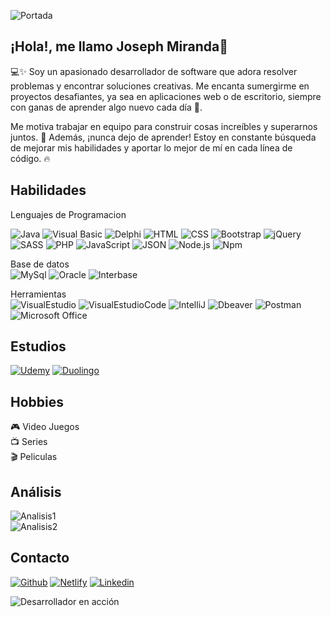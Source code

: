 ![Portada](https://media.licdn.com/dms/image/v2/D4E16AQEbrNrGPq5CuQ/profile-displaybackgroundimage-shrink_350_1400/B4EZWaD3auH0AY-/0/1742046460196?e=1748476800&v=beta&t=7zQNsbwi2T14t0JJUWGV05ckdH8xH0ZH5y7UzGLVcJM)

## ¡Hola!, me llamo Joseph Miranda👋

💻✨ Soy un apasionado desarrollador de software que adora resolver problemas y encontrar soluciones creativas. Me encanta sumergirme en proyectos desafiantes, ya sea en aplicaciones web o de escritorio, siempre con ganas de aprender algo nuevo cada día 🚀.

Me motiva trabajar en equipo para construir cosas increíbles y superarnos juntos. 🌟 Además, ¡nunca dejo de aprender! Estoy en constante búsqueda de mejorar mis habilidades y aportar lo mejor de mí en cada línea de código. 🔥


## Habilidades
Lenguajes de Programacion
<br>

![Java](https://img.shields.io/badge/Java-ED8B00?style=for-the-badge&logo=openjdk&logoColor=white)
![Visual Basic](https://img.shields.io/badge/visual_basic-512BD4?style=for-the-badge&logo=visualbasic&Color=white)
![Delphi](https://img.shields.io/badge/Delphi-E62431?style=for-the-badge&logo=Delphi&logoColor=white)
![HTML](https://img.shields.io/badge/HTML5-E34F26?style=for-the-badge&logo=html5&logoColor=white)
![CSS](https://img.shields.io/badge/CSS3-1572B6?style=for-the-badge&logo=css3&logoColor=white)
![Bootstrap](https://img.shields.io/badge/Bootstrap-563D7C?style=for-the-badge&logo=bootstrap&logoColor=white)
![jQuery](https://img.shields.io/badge/jQuery-0769AD?style=for-the-badge&logo=jquery&logoColor=white)
![SASS](https://img.shields.io/badge/Sass-CC6699?style=for-the-badge&logo=sass&logoColor=white)
![PHP](https://img.shields.io/badge/PHP-777BB4?style=for-the-badge&logo=php&logoColor=white)
![JavaScript](https://img.shields.io/badge/JavaScript-323330?style=for-the-badge&logo=javascript&logoColor=F7DF1E)
![JSON](https://img.shields.io/badge/json-000000?style=for-the-badge&logo=json&logoColor=white)
![Node.js](https://img.shields.io/badge/Node.js-43853D?style=for-the-badge&logo=node.js&logoColor=white)
![Npm](https://img.shields.io/badge/npm-CB3837?style=for-the-badge&logo=npm&logoColor=red)

Base de datos
<br>
![MySql](https://img.shields.io/badge/MySQL-005C84?style=for-the-badge&logo=mysql&logoColor=white)
![Oracle](https://img.shields.io/badge/Oracle-F80000?style=for-the-badge&logo=Oracle&logoColor=white)
![Interbase](https://img.shields.io/badge/interbase-E62431?style=for-the-badge&logo=Interbase&logoColor=white)

Herramientas
<br>
![VisualEstudio](https://img.shields.io/badge/Visual_Studio-5C2D91?style=for-the-badge&logo=visual%20studio&logoColor=white)
![VisualEstudioCode](https://img.shields.io/badge/Visual_Studio_Code-0078D4?style=for-the-badge&logo=visual%20studio%20code&logoColor=white)
![IntelliJ](https://img.shields.io/badge/IntelliJ_IDEA-000000.svg?style=for-the-badge&logo=intellij-idea&logoColor=white)
![Dbeaver](https://img.shields.io/badge/dbeaver-382923.svg?style=for-the-badge&logo=dbeaver&logoColor=white)
![Postman](https://img.shields.io/badge/postman-FF6C37?style=for-the-badge&logo=postman&logoColor=white)
![Microsoft Office](https://img.shields.io/badge/Microsoft_Office-D83B01?style=for-the-badge&logo=microsoft-office&logoColor=white)

## Estudios
[![Udemy](https://img.shields.io/badge/Udemy-EC5252?style=for-the-badge&logo=Udemy&logoColor=white)](https://www.udemy.com/user/joseph-miranda-8/)
[![Duolingo](https://img.shields.io/badge/Duolingo-58CC02?style=for-the-badge&logo=Duolingo&logoColor=white)](https://es.duolingo.com/profile/Jkatyam52)

## Hobbies
🎮 Video Juegos
<br>
📺 Series
<br>
🎬 Peliculas
<br>

## Análisis
![Analisis1](https://github-readme-stats.vercel.app/api?username=jkatyam52&theme=blue-green)
<br>
![Analisis2](https://github-readme-stats.vercel.app/api/top-langs/?username=jkatyam52&theme=blue-green)

## Contacto
[![Github](https://img.shields.io/badge/GitHub-100000?style=for-the-badge&logo=github&logoColor=white)](https://github.com/jkatyam52)
[![Netlify](https://img.shields.io/badge/Netlify-00C7B7?style=for-the-badge&logo=netlify&logoColor=white)](https://app.netlify.com/teams/jkatyam52/overview)
[![Linkedin](https://img.shields.io/badge/LinkedIn-0077B5?style=for-the-badge&logo=linkedin&logoColor=white)](https://www.linkedin.com/in/jkatyam52/)

![Desarrollador en acción](https://media.giphy.com/media/L1R1tvI9svkIWwpVYr/giphy.gif)

